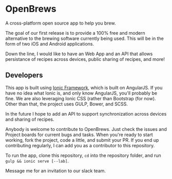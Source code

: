 # OpenBrews
A cross-platform open source app to help you brew.

The goal of our first release is to provide a 100% free and modern alternative
to the brewing software currently being used. This will be in the form of two
iOS and Android applications.

Down the line, I would like to have an Web App and an API that allows
persistance of recipes across devices, public sharing of recipes, and more!

## Developers
This app is built using [Ionic Framework](http://ionicframework.com/), which is
built on AngularJS. If you have no idea what Ionic is, and only know AngularJS,
you'll probably be fine. We are also leveraging Ionic CSS (rather than
Bootstrap (for now). Other than that, the project uses GULP, Bower, and SCSS.

In the future I hope to add an API to support synchronization across devices and
sharing of recipes.

Anybody is welcome to contribute to OpenBrews. Just check the issues and Project
boards for current bugs and tasks. When you're ready to start working, fork the
project, code a little, and submit your PR. If you end up contributing regularly,
I can add you as a contributor to this repository.

To run the app, clone this repository, `cd` into the repository folder, and run
`gulp && ionic serve [--lab]`.

Message me for an invitation to our slack team.
